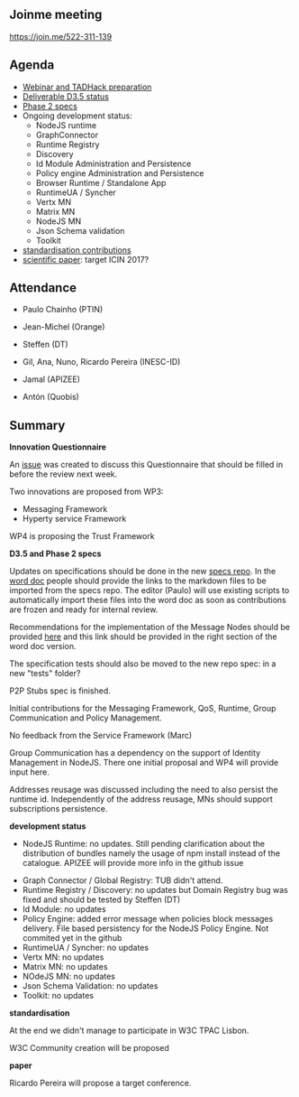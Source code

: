 ## Joinme meeting

https://join.me/522-311-139

Agenda
------

- [Webinar and TADHack preparation](https://github.com/reTHINK-project/dev-hyperty-toolkit/issues/19)
- [Deliverable D3.5 status](https://github.com/reTHINK-project/core-framework/labels/D3.5)
- [Phase 2 specs](https://github.com/reTHINK-project/dev-runtime-core/labels/phase2)
- Ongoing development status:
  - NodeJS runtime
  - GraphConnector
  - Runtime Registry
  - Discovery
  - Id Module Administration and Persistence
  - Policy engine Administration and Persistence
  - Browser Runtime / Standalone App
  - RuntimeUA / Syncher
  - Vertx MN
  - Matrix MN
  - NodeJS MN
  - Json Schema validation
  - Toolkit
-	[standardisation contributions](https://github.com/reTHINK-project/core-framework/issues/168)
-	[scientific paper](https://github.com/reTHINK-project/core-framework/issues/169): target ICIN 2017?

Attendance
----------

-	Paulo Chainho (PTIN)

- Jean-Michel (Orange)

- Steffen (DT)

- Gil, Ana, Nuno, Ricardo Pereira (INESC-ID)

- Jamal (APIZEE)

- Antón (Quobis)

Summary
-------

**Innovation Questionnaire**

An [issue](https://github.com/reTHINK-project/core-framework/issues/182) was created to discuss this Questionnaire that should be filled in before the review next week.

Two innovations are proposed from WP3:

* Messaging Framework
* Hyperty service Framework

WP4 is proposing the Trust Framework

**D3.5 and Phase 2 specs**


Updates on specifications should be done in the new [specs repo](https://github.com/reTHINK-project/specs). In the [word doc](https://github.com/reTHINK-project/core-framework/blob/master/docs/deliverables/d3.5/D3.5-Hyperty-Runtime-and-Hyperty-Messaging-Node-Specification.docx) people should provide the links to the markdown files to be imported from the specs repo. The editor (Paulo) will use existing scripts to automatically import these files into the word doc as soon as contributions are frozen and ready for internal review.

Recommendations for the implementation of the Message Nodes should be provided [here](https://github.com/reTHINK-project/specs/blob/master/tutorials/msg-node-development-recommendations.md) and this link should be provided in the right section of the word doc version.

The specification tests should also be moved to the new repo spec: in a new "tests" folder?

P2P Stubs spec is finished.

Initial contributions for the Messaging Framework, QoS, Runtime, Group Communication and Policy Management.

No feedback from the Service Framework (Marc)

Group Communication has a dependency on the support of Identity Management in NodeJS. There one initial proposal and WP4 will provide input here.

Addresses reusage was discussed including the need to also persist the runtime id. Independently of the address reusage, MNs should support subscriptions persistence.

**development status**

* NodeJS Runtime: no updates. Still pending clarification about the distribution of bundles namely the usage of npm install instead of the catalogue. APIZEE will provide more info in the github issue
- Graph Connector / Global Registry: TUB didn't attend.
- Runtime Registry / Discovery: no updates but Domain Registry bug was fixed and should be tested by Steffen (DT)
- Id Module: no updates
- Policy Engine: added error message when policies block messages delivery. File based persistency for the NodeJS Policy Engine. Not commited yet in the github
- RuntimeUA / Syncher: no updates
- Vertx MN: no updates
- Matrix MN: no updates
- NOdeJS MN: no updates
- Json Schema Validation: no updates
- Toolkit: no updates

**standardisation**

At the end we didn't manage to participate in W3C TPAC Lisbon.

W3C Community creation will be proposed

**paper**

Ricardo Pereira will propose a target conference.

